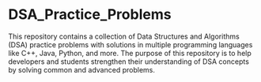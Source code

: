 # DSA_Practice_Problems
This repository contains a collection of Data Structures and Algorithms (DSA) practice problems with solutions in multiple programming languages like C++, Java, Python, and more. The purpose of this repository is to help developers and students strengthen their understanding of DSA concepts by solving common and advanced problems.
